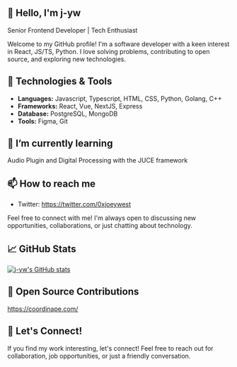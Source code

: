 ## 👋 Hello, I'm j-yw

Senior Frontend Developer | Tech Enthusiast

Welcome to my GitHub profile! I'm a software developer with a keen interest in React, JS/TS, Python. I love solving problems, contributing to open source, and exploring new technologies.

## 🔧 Technologies & Tools

- **Languages:** Javascript, Typescript, HTML, CSS, Python, Golang, C++
- **Frameworks:** React, Vue, NextJS, Express
- **Database:** PostgreSQL, MongoDB
- **Tools:** Figma, Git

## 🌱 I’m currently learning

Audio Plugin and Digital Processing with the JUCE framework

## 📫 How to reach me

- Twitter: https://twitter.com/0xjoeywest

Feel free to connect with me! I'm always open to discussing new opportunities, collaborations, or just chatting about technology.

## 📈 GitHub Stats

[![j-yw's GitHub stats](https://github-readme-stats.vercel.app/api?username=j-yw)](https://github.com/j-yw/github-readme-stats)

## 🤝 Open Source Contributions

https://coordinape.com/

## 🎉 Let's Connect!

If you find my work interesting, let's connect! Feel free to reach out for collaboration, job opportunities, or just a friendly conversation.
